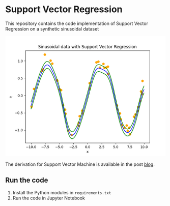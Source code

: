 # Support Vector Regression

This repository contains the code implementation of Support Vector Regression on a synthetic sinusoidal dataset

![Support Vector Machine for Regression](figures/support_vector_regression.png)

The derivation for Support Vector Machine is available in the post [blog](https://paperthatiread.com/index.php/2024/01/11/support-vector-machine-for-regression/).

## Run the code
1) Install the Python modules in ```requirements.txt```
2) Run the code in Jupyter Notebook